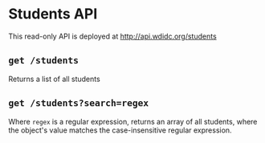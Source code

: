 # Students API

This read-only API is deployed at http://api.wdidc.org/students

## `get /students`

Returns a list of all students

## `get /students?search=regex`

Where `regex` is a regular expression, returns an array of all students,
where the object's value matches the case-insensitive regular expression.
